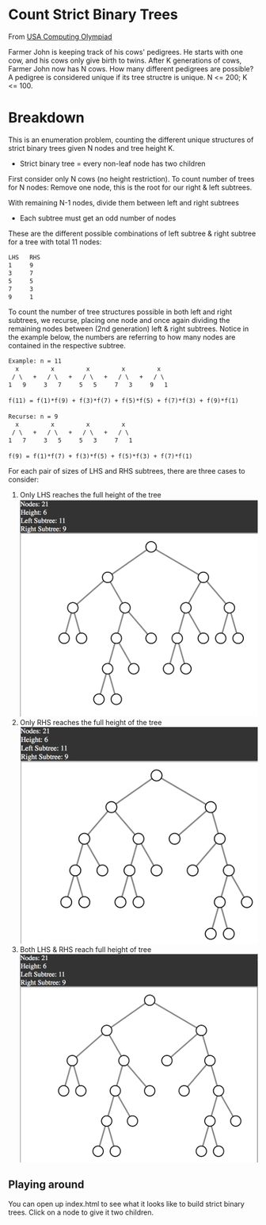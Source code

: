 # Count Strict Binary Trees
From [USA Computing Olympiad](http://usaco.org/index.php)

Farmer John is keeping track of his cows' pedigrees. He starts with one cow, and his cows only give birth to twins. After K generations of cows, Farmer John now has N cows. How many different pedigrees are possible? A pedigree is considered unique if its tree structre is unique. N <= 200; K <= 100.

# Breakdown

This is an enumeration problem, counting the different unique structures of strict binary trees given N nodes and tree height K.

* Strict binary tree = every non-leaf node has two children

First consider only N cows (no height restriction). To count number of trees for N nodes: Remove one node, this is the root for our right & left subtrees.

With remaining N-1 nodes, divide them between left and right subtrees

* Each subtree must get an odd number of nodes

These are the different possible combinations of left subtree & right subtree for a tree with total 11 nodes:

    LHS   RHS
    1     9
    3     7
    5     5
    7     3
    9     1

To count the number of tree structures possible in both left and right subtrees, we recurse, placing one node and once again dividing the remaining nodes between (2nd generation) left & right subtrees. Notice in the example below, the numbers are referring to how many nodes are contained in the respective subtree.

    Example: n = 11
      x         x         x         x         x
     / \   +   / \   +   / \   +   / \   +   / \
    1   9     3   7     5   5     7   3     9   1

    f(11) = f(1)*f(9) + f(3)*f(7) + f(5)*f(5) + f(7)*f(3) + f(9)*f(1)

    Recurse: n = 9
      x         x         x         x
     / \   +   / \   +   / \   +   / \
    1   7     3   5     5   3     7   1

    f(9) = f(1)*f(7) + f(3)*f(5) + f(5)*f(3) + f(7)*f(1)

For each pair of sizes of LHS and RHS subtrees, there are three cases to consider:
1. Only LHS reaches the full height of the tree
![](LeftSubtreeLonger.png)
2. Only RHS reaches the full height of the tree
![](RightSubtreeLonger.png)
3. Both LHS & RHS reach full height of tree
![](EqualHeightSubtrees.png)

## Playing around
You can open up index.html to see what it looks like to build strict binary trees. Click on a node to give it two children.
